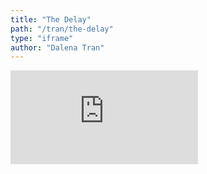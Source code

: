 ```yaml
---
title: "The Delay"
path: "/tran/the-delay"
type: "iframe"
author: "Dalena Tran"
---
```


<iframe src="https://dalena.github.io/Delay/" scrolling="no" frameborder="0"></iframe>
